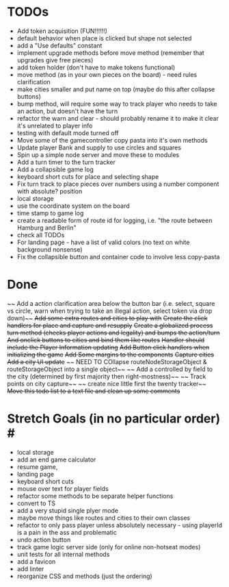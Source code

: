 # TODOs #
* Add token acquisition (FUN!!!!!!)
* default behavior when place is clicked but shape not selected
* add a "Use defaults" constant
* implement upgrade methods before move method (remember that upgrades give free pieces)
* add token holder (don't have to make tokens functional)
* move method (as in your own pieces on the board) - need rules clarification
* make cities smaller and put name on top (maybe do this after collapse buttons)
* bump method, will require some way to track player who needs to take an action, but doesn't have the turn 
* refactor the warn and clear - should probably rename it to make it clear it's unrelated to player info
* testing with default mode turned off
* Move some of the gamecontroller copy pasta into it's own methods
* Update player Bank and supply to use circles and squares
* Spin up a simple node server and move these to modules
* Add a turn timer to the turn tracker
* Add a collapsible game log
* keyboard short cuts for place and selecting shape
* Fix turn track to place pieces over numbers using a number component with absolute? position
* local storage
* use the coordinate system on the board
* time stamp to game log
* create a readable form of route id for logging, i.e. "the route between Hamburg and Berlin"
* check all TODOs
* For landing page - have a list of valid colors (no text on white background nonsense)
* Fix the collapsible button and container code to involve less copy-pasta

# Done #
~~ Add a action clarification area below the button bar (i.e. select, square vs circle, warn when trying to take an illegal action, select token via drop down)~~
~~Add some extra routes and cities to play with~~
~~Create the click handlers for place and capture and resupply~~
~~Create a globalized process turn method (checks player actions and legality) and bumps the action/turn~~
~~And onclick buttons to cities and bind them like routes~~
~~Handler should include the Player Information updating~~
~~Add Button click handlers when initializing the game~~
~~Add Some margins to the components~~
~~Capture cities~~
~~Add a city UI update~~
~~ NEED TO COllapse routeNodeStorageObject & routeStorageObject into a single object~~
~~ Add a controlled by field to the city (determined by first majority then right-mostness)~~
~~ Track points on city capture~~
~~ create nice little first the twenty tracker~~
~~Move this todo list to a text file and clean up some comments~~

# Stretch Goals (in no particular order) # #

* local storage
* add an end game calculator
* resume game,
* landing page 
* keyboard short cuts
* mouse over text for player fields
* refactor some methods to be separate helper functions 
* convert to TS
* add a very stupid single plyer mode 
* maybe move things like routes and cities to their own classes
* refactor to only pass player unless absolutely necessary - using playerId is a pain in the ass and problematic
* undo action button 
* track game logic server side (only for online non-hotseat modes)
* unit tests for all internal methods
* add a favicon
* add linter
* reorganize CSS and methods (just the ordering)